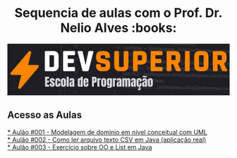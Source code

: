 <h1 align="center"> Sequencia de aulas com o Prof. Dr. Nelio Alves :books:</h1>

<!--Banner session-->
<p align="center">
  <img src="./img/logo.png" alt="DevSuperior" tittle="DevSuperior">
</p>


## Acesso as Aulas
<a href="https://github.com/yianzaratin/devsuperior_aulas/tree/main/aula001"> * Aulão #001 - Modelagem de domínio em nível conceitual com UML</a><br>
<a href="https://github.com/yianzaratin/devsuperior_aulas/tree/main/aula002"> * Aulão #002 - Como ler arquivo texto CSV em Java (aplicação real) </a><br>
<a href="https://github.com/yianzaratin/devsuperior_aulas/tree/main/aula002"> * Aulão #003 - Exercício sobre OO e List em Java </a><br>

